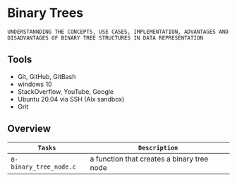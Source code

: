 # Binary Trees

```
UNDERSTANNDING THE CONCEPTS, USE CASES, IMPLEMENTATION, ADVANTAGES AND DISADVANTAGES OF BINARY TREE STRUCTURES IN DATA REPRESENTATION
```

## Tools
* Git, GitHub, GitBash
* windows 10
* StackOverflow, YouTube, Google
* Ubuntu 20.04 via SSH (Alx sandbox)
* Grit

## Overview

| `Tasks` | `Description` |
| ------- | ------------- |
| `0-binary_tree_node.c` | a function that creates a binary tree node |
